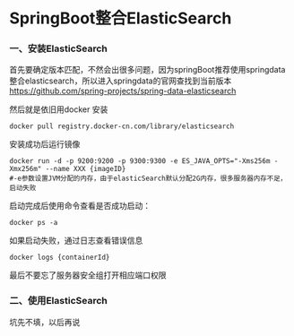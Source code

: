 # SpringBoot整合ElasticSearch

### 一、安装ElasticSearch

首先要确定版本匹配，不然会出很多问题，因为springBoot推荐使用springdata整合elasticsearch，所以进入springdata的官网查找到当前版本<https://github.com/spring-projects/spring-data-elasticsearch>

然后就是依旧用docker 安装

```shell
docker pull registry.docker-cn.com/library/elasticsearch
```

安装成功后运行镜像

```shell
docker run -d -p 9200:9200 -p 9300:9300 -e ES_JAVA_OPTS="-Xms256m -Xmx256m" --name XXX {imageID}
#-e参数设置JVM分配的内存，由于elasticSearch默认分配2G内存，很多服务器内存不足，启动失败
```

启动完成后使用命令查看是否成功启动：

```shel
docker ps -a
```

如果启动失败，通过日志查看错误信息

```shell
docker logs {containerId}
```

最后不要忘了服务器安全组打开相应端口权限

### 二、使用ElasticSearch

坑先不填，以后再说




